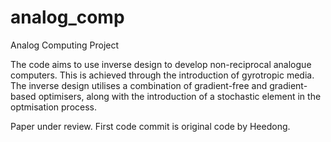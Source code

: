# analog_comp
Analog Computing Project

The code aims to use inverse design to develop non-reciprocal analogue computers. This is achieved through the introduction of gyrotropic media. The inverse design utilises a combination of gradient-free and gradient-based optimisers, along with the introduction of a stochastic element in the optmisation process.

Paper under review.
First code commit is original code by Heedong.

